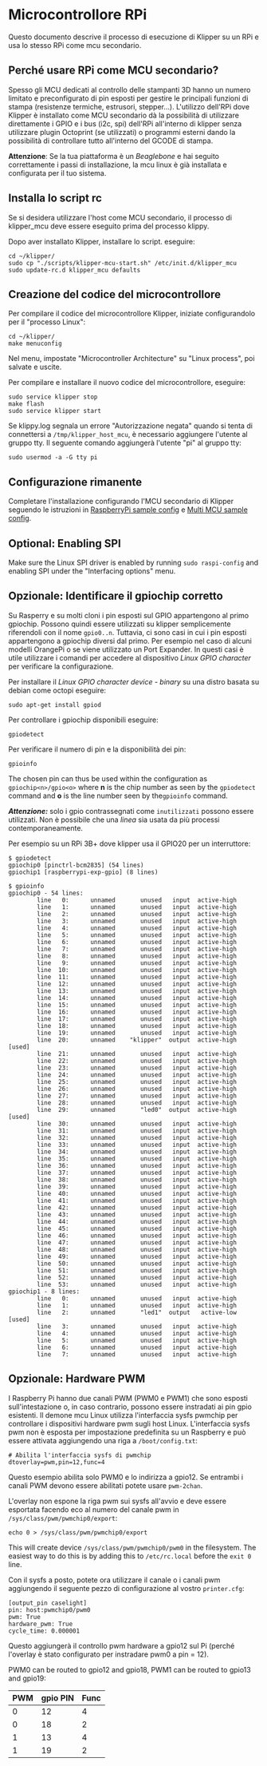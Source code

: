 # Microcontrollore RPi

Questo documento descrive il processo di esecuzione di Klipper su un RPi e usa lo stesso RPi come mcu secondario.

## Perché usare RPi come MCU secondario?

Spesso gli MCU dedicati al controllo delle stampanti 3D hanno un numero limitato e preconfigurato di pin esposti per gestire le principali funzioni di stampa (resistenze termiche, estrusori, stepper...). L'utilizzo dell'RPi dove Klipper è installato come MCU secondario dà la possibilità di utilizzare direttamente i GPIO e i bus (i2c, spi) dell'RPi all'interno di klipper senza utilizzare plugin Octoprint (se utilizzati) o programmi esterni dando la possibilità di controllare tutto all'interno del GCODE di stampa.

**Attenzione**: Se la tua piattaforma è un *Beaglebone* e hai seguito correttamente i passi di installazione, la mcu linux è già installata e configurata per il tuo sistema.

## Installa lo script rc

Se si desidera utilizzare l'host come MCU secondario, il processo di klipper_mcu deve essere eseguito prima del processo klippy.

Dopo aver installato Klipper, installare lo script. eseguire:

```
cd ~/klipper/
sudo cp "./scripts/klipper-mcu-start.sh" /etc/init.d/klipper_mcu
sudo update-rc.d klipper_mcu defaults
```

## Creazione del codice del microcontrollore

Per compilare il codice del microcontrollore Klipper, iniziate configurandolo per il "processo Linux":

```
cd ~/klipper/
make menuconfig
```

Nel menu, impostate "Microcontroller Architecture" su "Linux process", poi salvate e uscite.

Per compilare e installare il nuovo codice del microcontrollore, eseguire:

```
sudo service klipper stop
make flash
sudo service klipper start
```

Se klippy.log segnala un errore "Autorizzazione negata" quando si tenta di connettersi a `/tmp/klipper_host_mcu`, è necessario aggiungere l'utente al gruppo tty. Il seguente comando aggiungerà l'utente "pi" al gruppo tty:

```
sudo usermod -a -G tty pi
```

## Configurazione rimanente

Completare l'installazione configurando l'MCU secondario di Klipper seguendo le istruzioni in [RaspberryPi sample config](../config/sample-raspberry-pi.cfg) e [Multi MCU sample config](../config/sample-multi-mcu.cfg).

## Optional: Enabling SPI

Make sure the Linux SPI driver is enabled by running `sudo raspi-config` and enabling SPI under the "Interfacing options" menu.

## Opzionale: Identificare il gpiochip corretto

Su Rasperry e su molti cloni i pin esposti sul GPIO appartengono al primo gpiochip. Possono quindi essere utilizzati su klipper semplicemente riferendoli con il nome `gpio0..n`. Tuttavia, ci sono casi in cui i pin esposti appartengono a gpiochip diversi dal primo. Per esempio nel caso di alcuni modelli OrangePi o se viene utilizzato un Port Expander. In questi casi è utile utilizzare i comandi per accedere al dispositivo *Linux GPIO character* per verificare la configurazione.

Per installare il *Linux GPIO character device - binary* su una distro basata su debian come octopi eseguire:

```
sudo apt-get install gpiod
```

Per controllare i gpiochip disponibili eseguire:

```
gpiodetect
```

Per verificare il numero di pin e la disponibilità dei pin:

```
gpioinfo
```

The chosen pin can thus be used within the configuration as `gpiochip<n>/gpio<o>` where **n** is the chip number as seen by the `gpiodetect` command and **o** is the line number seen by the`gpioinfo` command.

***Attenzione:*** solo i gpio contrassegnati come `inutilizzati` possono essere utilizzati. Non è possibile che una *linea* sia usata da più processi contemporaneamente.

Per esempio su un RPi 3B+ dove klipper usa il GPIO20 per un interruttore:

```
$ gpiodetect
gpiochip0 [pinctrl-bcm2835] (54 lines)
gpiochip1 [raspberrypi-exp-gpio] (8 lines)

$ gpioinfo
gpiochip0 - 54 lines:
        line   0:      unnamed       unused   input  active-high
        line   1:      unnamed       unused   input  active-high
        line   2:      unnamed       unused   input  active-high
        line   3:      unnamed       unused   input  active-high
        line   4:      unnamed       unused   input  active-high
        line   5:      unnamed       unused   input  active-high
        line   6:      unnamed       unused   input  active-high
        line   7:      unnamed       unused   input  active-high
        line   8:      unnamed       unused   input  active-high
        line   9:      unnamed       unused   input  active-high
        line  10:      unnamed       unused   input  active-high
        line  11:      unnamed       unused   input  active-high
        line  12:      unnamed       unused   input  active-high
        line  13:      unnamed       unused   input  active-high
        line  14:      unnamed       unused   input  active-high
        line  15:      unnamed       unused   input  active-high
        line  16:      unnamed       unused   input  active-high
        line  17:      unnamed       unused   input  active-high
        line  18:      unnamed       unused   input  active-high
        line  19:      unnamed       unused   input  active-high
        line  20:      unnamed    "klipper"  output  active-high [used]
        line  21:      unnamed       unused   input  active-high
        line  22:      unnamed       unused   input  active-high
        line  23:      unnamed       unused   input  active-high
        line  24:      unnamed       unused   input  active-high
        line  25:      unnamed       unused   input  active-high
        line  26:      unnamed       unused   input  active-high
        line  27:      unnamed       unused   input  active-high
        line  28:      unnamed       unused   input  active-high
        line  29:      unnamed       "led0"  output  active-high [used]
        line  30:      unnamed       unused   input  active-high
        line  31:      unnamed       unused   input  active-high
        line  32:      unnamed       unused   input  active-high
        line  33:      unnamed       unused   input  active-high
        line  34:      unnamed       unused   input  active-high
        line  35:      unnamed       unused   input  active-high
        line  36:      unnamed       unused   input  active-high
        line  37:      unnamed       unused   input  active-high
        line  38:      unnamed       unused   input  active-high
        line  39:      unnamed       unused   input  active-high
        line  40:      unnamed       unused   input  active-high
        line  41:      unnamed       unused   input  active-high
        line  42:      unnamed       unused   input  active-high
        line  43:      unnamed       unused   input  active-high
        line  44:      unnamed       unused   input  active-high
        line  45:      unnamed       unused   input  active-high
        line  46:      unnamed       unused   input  active-high
        line  47:      unnamed       unused   input  active-high
        line  48:      unnamed       unused   input  active-high
        line  49:      unnamed       unused   input  active-high
        line  50:      unnamed       unused   input  active-high
        line  51:      unnamed       unused   input  active-high
        line  52:      unnamed       unused   input  active-high
        line  53:      unnamed       unused   input  active-high
gpiochip1 - 8 lines:
        line   0:      unnamed       unused   input  active-high
        line   1:      unnamed       unused   input  active-high
        line   2:      unnamed       "led1"  output   active-low [used]
        line   3:      unnamed       unused   input  active-high
        line   4:      unnamed       unused   input  active-high
        line   5:      unnamed       unused   input  active-high
        line   6:      unnamed       unused   input  active-high
        line   7:      unnamed       unused   input  active-high
```

## Opzionale: Hardware PWM

I Raspberry Pi hanno due canali PWM (PWM0 e PWM1) che sono esposti sull'intestazione o, in caso contrario, possono essere instradati ai pin gpio esistenti. Il demone mcu Linux utilizza l'interfaccia sysfs pwmchip per controllare i dispositivi hardware pwm sugli host Linux. L'interfaccia sysfs pwm non è esposta per impostazione predefinita su un Raspberry e può essere attivata aggiungendo una riga a `/boot/config.txt`:

```
# Abilita l'interfaccia sysfs di pwmchip
dtoverlay=pwm,pin=12,func=4
```

Questo esempio abilita solo PWM0 e lo indirizza a gpio12. Se entrambi i canali PWM devono essere abilitati potete usare `pwm-2chan`.

L'overlay non espone la riga pwm sui sysfs all'avvio e deve essere esportata facendo eco al numero del canale pwm in `/sys/class/pwm/pwmchip0/export`:

```
echo 0 > /sys/class/pwm/pwmchip0/export
```

This will create device `/sys/class/pwm/pwmchip0/pwm0` in the filesystem. The easiest way to do this is by adding this to `/etc/rc.local` before the `exit 0` line.

Con il sysfs a posto, potete ora utilizzare il canale o i canali pwm aggiungendo il seguente pezzo di configurazione al vostro `printer.cfg`:

```
[output_pin caselight]
pin: host:pwmchip0/pwm0
pwm: True
hardware_pwm: True
cycle_time: 0.000001
```

Questo aggiungerà il controllo pwm hardware a gpio12 sul Pi (perché l'overlay è stato configurato per instradare pwm0 a pin = 12).

PWM0 can be routed to gpio12 and gpio18, PWM1 can be routed to gpio13 and gpio19:

| PWM | gpio PIN | Func |
| --- | --- | --- |
| 0 | 12 | 4 |
| 0 | 18 | 2 |
| 1 | 13 | 4 |
| 1 | 19 | 2 |
